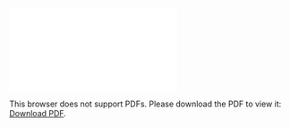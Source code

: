 <object data="christ-in-song/CIS1908pdfs/226.pdf" type="application/pdf" width="100%" height="1024px">
    <embed src="christ-in-song/CIS1908pdfs/226.pdf">
        <p>This browser does not support PDFs. Please download the PDF to view it: <a href="christ-in-song/CIS1908pdfs/226.pdf">Download PDF</a>.</p>
    </embed>
</object>
